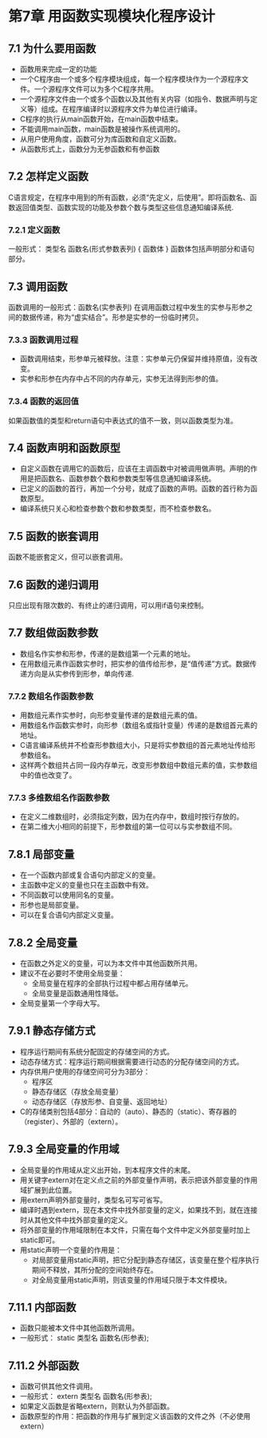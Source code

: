 # 第7章 用函数实现模块化程序设计

## 7.1 为什么要用函数
- 函数用来完成一定的功能
- 一个C程序由一个或多个程序模块组成，每一个程序模块作为一个源程序文件。一个源程序文件可以为多个C程序共用。
- 一个源程序文件由一个或多个函数以及其他有关内容（如指令、数据声明与定义等）组成。在程序编译时以源程序文件为单位进行编译。
- C程序的执行从main函数开始，在main函数中结束。
- 不能调用main函数，main函数是被操作系统调用的。
- 从用户使用角度，函数可分为库函数和自定义函数。
- 从函数形式上，函数分为无参函数和有参函数

## 7.2 怎样定义函数
C语言规定，在程序中用到的所有函数，必须“先定义，后使用”。即将函数名、函数返回值类型、函数实现的功能及参数个数与类型这些信息通知编译系统.

### 7.2.1 定义函数
一般形式：
类型名 函数名(形式参数表列)
{
    函数体
}
函数体包括声明部分和语句部分。

## 7.3 调用函数
函数调用的一般形式：函数名(实参表列)
在调用函数过程中发生的实参与形参之间的数据传递，称为“虚实结合”。形参是实参的一份临时拷贝。

### 7.3.3 函数调用过程
- 函数调用结束，形参单元被释放。注意：实参单元仍保留并维持原值，没有改变。
- 实参和形参在内存中占不同的内存单元，实参无法得到形参的值。

### 7.3.4 函数的返回值
如果函数值的类型和return语句中表达式的值不一致，则以函数类型为准。

## 7.4 函数声明和函数原型
- 自定义函数在调用它的函数后，应该在主调函数中对被调用做声明。声明的作用是把函数名、函数参数个数和参数类型等信息通知编译系统。
- 已定义的函数的首行，再加一个分号，就成了函数的声明。函数的首行称为函数原型。
- 编译系统只关心和检查参数个数和参数类型，而不检查参数名。

## 7.5 函数的嵌套调用
函数不能嵌套定义，但可以嵌套调用。

## 7.6 函数的递归调用
只应出现有限次数的、有终止的递归调用，可以用if语句来控制。

## 7.7 数组做函数参数
- 数组名作实参和形参，传递的是数组第一个元素的地址。
- 在用数组元素作函数实参时，把实参的值传给形参，是“值传递”方式。数据传递方向是从实参传到形参，单向传递.

### 7.7.2 数组名作函数参数
- 用数组元素作实参时，向形参变量传递的是数组元素的值。
- 用数组名作函数实参时，向形参（数组名或指针变量）传递的是数组首元素的地址。
- C语言编译系统并不检查形参数组大小，只是将实参数组的首元素地址传给形参数组名。
- 这样两个数组共占同一段内存单元，改变形参数组中数组元素的值，实参数组中的值也改变了。

### 7.7.3 多维数组名作函数参数
- 在定义二维数组时，必须指定列数，因为在内存中，数组时按行存放的。
- 在第二维大小相同的前提下，形参数组的第一位可以与实参数组不同。

## 7.8.1 局部变量
- 在一个函数内部或复合语句内部定义的变量。
- 主函数中定义的变量也只在主函数中有效。
- 不同函数可以使用同名的变量。
- 形参也是局部变量。
- 可以在复合语句内部定义变量。

## 7.8.2 全局变量
- 在函数之外定义的变量，可以为本文件中其他函数所共用。
- 建议不在必要时不使用全局变量：
  - 全局变量在程序的全部执行过程中都占用存储单元。
  - 全局变量是函数通用性降低。
- 全局变量第一个字母大写。

## 7.9.1 静态存储方式
- 程序运行期间有系统分配固定的存储空间的方式。
- 动态存储方式：程序运行期间根据需要进行动态的分配存储空间的方式。
- 内存供用户使用的存储空间可分为3部分：
  - 程序区
  - 静态存储区（存放全局变量）
  - 动态存储区（存放形参、自变量、返回地址）
- C的存储类别包括4部分：自动的（auto）、静态的（static）、寄存器的（register）、外部的（extern）。

## 7.9.3 全局变量的作用域
- 全局变量的作用域从定义出开始，到本程序文件的末尾。
- 用关键字extern对在定义点之前的外部变量作声明，表示把该外部变量的作用域扩展到此位置。
- 用extern声明外部变量时，类型名可写可省写。
- 编译时遇到extern，现在本文件中找外部变量的定义，如果找不到，就在连接时从其他文件中找外部变量的定义。
- 将外部变量的作用域限制在本文件，只需在每个文件中定义外部变量时加上static即可。
- 用static声明一个变量的作用是：
  - 对局部变量用static声明，把它分配到静态存储区，该变量在整个程序执行期间不释放，其所分配的空间始终存在。
  - 对全局变量用static声明，则该变量的作用域只限于本文件模块。

## 7.11.1 内部函数
- 函数只能被本文件中其他函数所调用。
- 一般形式：
static 类型名 函数名(形参表);
## 7.11.2 外部函数
- 函数可供其他文件调用。
- 一般形式：
extern 类型名 函数名(形参表);
- 如果定义函数是省略extern，则默认为外部函数。
- 函数原型的作用：把函数的作用与扩展到定义该函数的文件之外（不必使用extern）